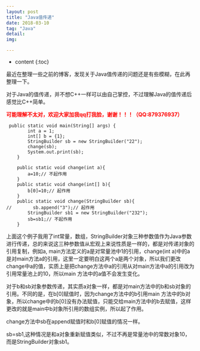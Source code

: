 ```yaml
---
layout: post
title: "Java值传递"
date: 2018-03-10
tag: "Java"
detail: 
img: 

---
```


* content
{:toc}

最近在整理一些之前的博客，发现关于Java值传递的问题还是有些模糊，在此再整理一下。


对于Java的值传递，并不想C++一样可以由自己掌控，不过理解Java的值传递后感觉比C++简单。

<b style="color: red">可能理解不太对，欢迎大家加我qq打我脸，谢谢！！！（QQ:879376937）</b>


```aidl
 public static void main(String[] args) {
        int a = 1;
        int[] b = {1};
        StringBuilder sb = new StringBuilder("22");
        change(sb);
        System.out.print(sb);
    }

    public static void change(int a){
        a=10;// 不起作用
    }
    public static void change(int[] b){
        b[0]=10;// 起作用
    }
    public static void change(StringBuilder sb){
//        sb.append("3");// 起作用
        StringBuilder sb1 = new StringBuilder("232");
        sb=sb1;// 不起作用
    }

```

上面这个例子我用了int常量，数组，StringBuilder对象三种参数值作为Java参数进行传递，总的来说这三种参数值从宏观上来说性质是一样的，都是对传递对象的引用复制，例如a, main方法定义的a是对常量池中1的引用，change(int a)中的a是对main方法a的引用，这里一定要明白这两个a是两个对象，所以我们更改change中a的值，实质上是把change方法中a的引用从对main方法中a的引用改为引用常量池上的10，所以main 方法中的a值不会发生变化。

对于b和sb对象参数传递，其实质a对象一样，都是对main方法中的b和sb对象的引用。不同的是，在b[0]赋值时，因为change方法中的b引用main 方法中的b对象，所以change中的b[0]没有办法赋值，只能交给main方法中的b去赋值，这样更改的就是main中b对象所引用的数组实例，所以起了作用。

change方法中sb在append赋值时和b[0]赋值的情况一样。

sb=sb1,这种情况是和a对象重新赋值类似，不过不再是常量池中的常数对象10，而是StringBuilder对象sb1。






